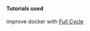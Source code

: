 






#### Tutorials used

improve docker with [Full Cycle](https://www.youtube.com/watch?v=BICy_5hXWWs)